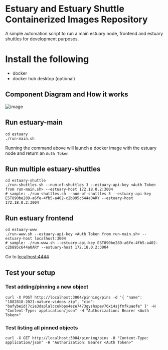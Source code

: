 # Estuary and Estuary Shuttle Containerized Images Repository

A simple automation script to run a main estuary node, frontend and estuary shuttles for development purposes.

# Install the following

- docker
- docker hub desktop (optional)

## Component Diagram and How it works

![image](https://user-images.githubusercontent.com/4479171/157367382-d7e460c4-0c82-4a71-af5d-b5e1810d09c3.png)


## Run estuary-main
```
cd estuary
./run-main.sh
```
Running the command above will launch a docker image with the estuary node and return an `Auth Token`

## Run multiple estuary-shuttles
```
cd estuary-shuttle
./run-shuttles.sh --num-of-shuttles 3 --estuary-api-key <Auth Token from run-main.sh> --estuary-host 172.18.0.2:3004
# sample: ./run-shuttles.sh --num-of-shuttles 3 --estuary-api-key EST890be289-a6fe-4fb5-a402-c2b895c644a0ARY --estuary-host 172.18.0.2:3004
```

## Run estuary frontend 
```
cd estuary-www
./run-www.sh --estuary-api-key <Auth Token from run-main.sh> --estuary-host localhost:3004
# sample: ./run-www.sh --estuary-api-key EST890be289-a6fe-4fb5-a402-c2b895c644a0ARY --estuary-host 172.18.0.2:3004
```

Go to [localhost:4444](localhost:4444)

## Test your setup

### Test adding/pinning a new object
```
curl -X POST http://localhost:3004/pinning/pins -d '{ "name": "1882818-2021-nature-videos.zip", "cid": "bafybeidj7c2e3daplalccukbps4eze7473gyshspev76xi4sjfmfkuaofe" }' -H "Content-Type: application/json" -H "Authorization: Bearer <Auth Token>"

```

### Test listing all pinned objects
```
curl -X GET http://localhost:3004/pinning/pins -H "Content-Type: application/json" -H "Authorization: Bearer <Auth Token>"
```
